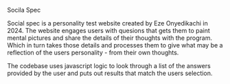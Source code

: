 Socila Spec

Social spec is a personality test website created by Eze Onyedikachi in 2024. The website engages users with quesions that gets them to paint mental pictures and share the details of their thoughts with the program. Which in turn takes those details and processes them to give what may be a reflection of the users personality - from their own thoughts.

The codebase uses javascript logic to look through a list of the answers provided by the user and puts out results that match the users selection.
